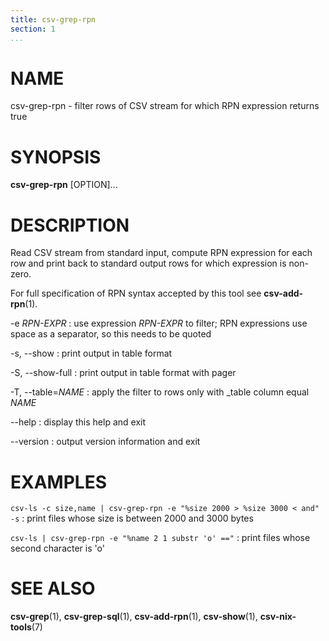 ```yaml
---
title: csv-grep-rpn
section: 1
...
```


# NAME #

csv-grep-rpn - filter rows of CSV stream for which RPN expression returns true

# SYNOPSIS #

**csv-grep-rpn** [OPTION]...

# DESCRIPTION #

Read CSV stream from standard input, compute RPN expression for each row
and print back to standard output rows for which expression is non-zero.

For full specification of RPN syntax accepted by this tool see **csv-add-rpn**(1).

-e *RPN-EXPR*
:   use expression *RPN-EXPR* to filter; RPN expressions use space as
a separator, so this needs to be quoted

-s, \--show
:   print output in table format

-S, \--show-full
:   print output in table format with pager

-T, \--table=*NAME*
:   apply the filter to rows only with _table column equal *NAME*

\--help
:   display this help and exit

\--version
:   output version information and exit

# EXAMPLES #

`csv-ls -c size,name | csv-grep-rpn -e "%size 2000 > %size 3000 < and" -s`
:   print files whose size is between 2000 and 3000 bytes

`csv-ls | csv-grep-rpn -e "%name 2 1 substr 'o' =="`
:   print files whose second character is 'o'

# SEE ALSO #

**csv-grep**(1), **csv-grep-sql**(1), **csv-add-rpn**(1), **csv-show**(1),
**csv-nix-tools**(7)
